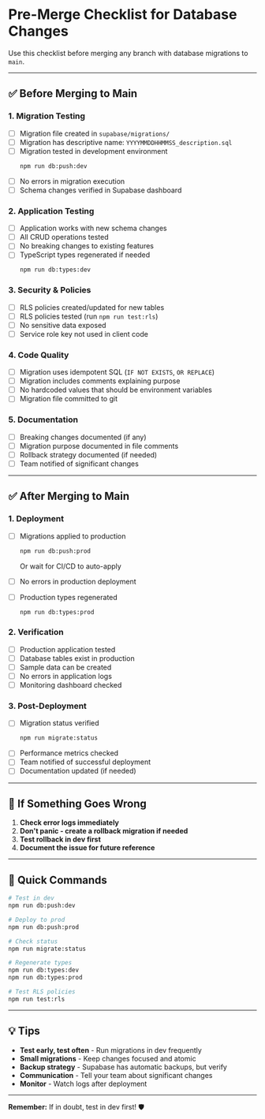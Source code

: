 # Pre-Merge Checklist for Database Changes

Use this checklist before merging any branch with database migrations to `main`.

---

## ✅ Before Merging to Main

### 1. Migration Testing

- [ ] Migration file created in `supabase/migrations/`
- [ ] Migration has descriptive name: `YYYYMMDDHHMMSS_description.sql`
- [ ] Migration tested in development environment
  ```bash
  npm run db:push:dev
  ```
- [ ] No errors in migration execution
- [ ] Schema changes verified in Supabase dashboard

### 2. Application Testing

- [ ] Application works with new schema changes
- [ ] All CRUD operations tested
- [ ] No breaking changes to existing features
- [ ] TypeScript types regenerated if needed
  ```bash
  npm run db:types:dev
  ```

### 3. Security & Policies

- [ ] RLS policies created/updated for new tables
- [ ] RLS policies tested (run `npm run test:rls`)
- [ ] No sensitive data exposed
- [ ] Service role key not used in client code

### 4. Code Quality

- [ ] Migration uses idempotent SQL (`IF NOT EXISTS`, `OR REPLACE`)
- [ ] Migration includes comments explaining purpose
- [ ] No hardcoded values that should be environment variables
- [ ] Migration file committed to git

### 5. Documentation

- [ ] Breaking changes documented (if any)
- [ ] Migration purpose documented in file comments
- [ ] Rollback strategy documented (if needed)
- [ ] Team notified of significant changes

---

## ✅ After Merging to Main

### 1. Deployment

- [ ] Migrations applied to production

  ```bash
  npm run db:push:prod
  ```

  Or wait for CI/CD to auto-apply

- [ ] No errors in production deployment
- [ ] Production types regenerated
  ```bash
  npm run db:types:prod
  ```

### 2. Verification

- [ ] Production application tested
- [ ] Database tables exist in production
- [ ] Sample data can be created
- [ ] No errors in application logs
- [ ] Monitoring dashboard checked

### 3. Post-Deployment

- [ ] Migration status verified
  ```bash
  npm run migrate:status
  ```
- [ ] Performance metrics checked
- [ ] Team notified of successful deployment
- [ ] Documentation updated (if needed)

---

## 🚨 If Something Goes Wrong

1. **Check error logs immediately**
2. **Don't panic - create a rollback migration if needed**
3. **Test rollback in dev first**
4. **Document the issue for future reference**

---

## 📱 Quick Commands

```bash
# Test in dev
npm run db:push:dev

# Deploy to prod
npm run db:push:prod

# Check status
npm run migrate:status

# Regenerate types
npm run db:types:dev
npm run db:types:prod

# Test RLS policies
npm run test:rls
```

---

## 💡 Tips

- **Test early, test often** - Run migrations in dev frequently
- **Small migrations** - Keep changes focused and atomic
- **Backup strategy** - Supabase has automatic backups, but verify
- **Communication** - Tell your team about significant changes
- **Monitor** - Watch logs after deployment

---

**Remember:** If in doubt, test in dev first! 🛡️
